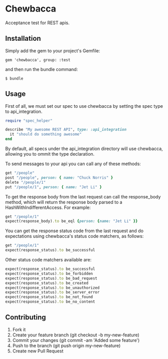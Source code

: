 Chewbacca
=======

Acceptance test for REST apis.

Installation
---------

Simply add the gem to your project's Gemfile:

    gem 'chewbacca', group: :test

and then run the bundle command:

    $ bundle

Usage
-----

First of all, we must set our spec to use chewbacca by setting the spec type to api_integration.

```ruby
require "spec_helper"

describe "My awesome REST API", type: :api_integration
  it "should do something awesome" 
end
```
 
By default, all specs under the api_integration directory will use chewbacca, allowing you to ommit the type declaration.

To send messages to your api you can call any of these methods:

```ruby
get "/people"
post "/people", person: { name: "Chuck Norris" }
delete "/people/1"
put "/people/1", person: { name: "Jet Li" }
```

To get the response body from the last request can call the response_body method, which will return the response body parsed to a HashWithIndifferentAccess. For example:

```ruby
get "/people/1"
expect(response_body).to be_eql {person: {name: "Jet Li" }}
```

You can get the response status code from the last request and do expectations using chewbacca's status code matchers, as follows:

```ruby
get "/people/1"
expect(response_status).to be_successful
```

Other status code matchers available are:

```ruby
expect(response_status).to be_successful
expect(response_status).to be_forbidden
expect(response_status).to be_bad_request
expect(response_status).to be_created
expect(response_status).to be_unauthorized
expect(response_status).to be_server_error
expect(response_status).to be_not_found
expect(response_status).to be_no_content
```

Contributing
------------

1. Fork it
2. Create your feature branch (git checkout -b my-new-feature)
3. Commit your changes (git commit -am 'Added some feature')
4. Push to the branch (git push origin my-new-feature)
5. Create new Pull Request
